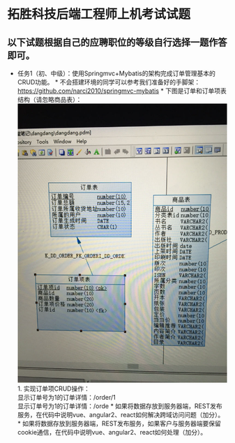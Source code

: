 # 拓胜科技后端工程师上机考试试题
## 以下试题根据自己的应聘职位的等级自行选择一题作答即可。
* 任务1（初、中级）：使用Springmvc+Mybatis的架构完成订单管理基本的CRUD功能。
      * 不会搭建环境的同学可以参考我们准备好的手脚架：https://github.com/narci2010/springmvc-mybatis
      * 下图是订单和订单项表结构（请忽略商品表）：
      <img src="task1.jpg"/>
      <br>
      1. 实现订单项CRUD操作：
   <br>显示订单号为1的订单详情：/order/1
    <br>显示订单号为1的订单详情：/orde
      * 如果将数据存放到服务器端，REST发布服务，在代码中说明vue、angular2、react如何解决跨域访问问题（加分）。
      * 如果将数据存放到服务器端，REST发布服务，如果客户与服务器端要保留cookie通信，在代码中说明vue、angular2、react如何处理（加分）。
